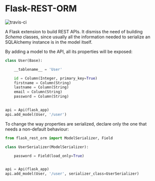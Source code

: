 # Flask-REST-ORM #

![travis-ci](https://api.travis-ci.org/ESSS/flask-rest-orm.svg?branch=master)

A Flask extension to build REST APIs. It dismiss the need of building *Schema* classes, 
since usually all the information needed to serialize an SQLAlchemy instance is in the model
itself.

By adding a model to the API, all its properties will be exposed:

```python
class User(Base):

    __tablename__ = 'User'

    id = Column(Integer, primary_key=True)
    firstname = Column(String)
    lastname = Column(String)
    email = Column(String)
    password = Column(String)
    

api = Api(flask_app)
api.add_model(User, '/user')
```

To change the way properties are serialized, declare only the one that needs a non-default 
behaviour:

```python
from flask_rest_orm import ModelSerializer, Field

class UserSerializer(ModelSerializer):
        
    password = Field(load_only=True)


api = Api(flask_app)
api.add_model(User, '/user', serializer_class=UserSerializer)
```
